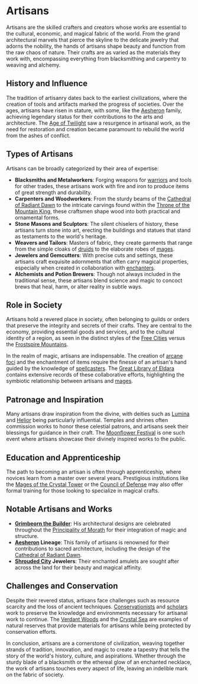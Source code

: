 # Artisans

Artisans are the skilled crafters and creators whose works are essential to the cultural, economic, and magical fabric of the world. From the grand architectural marvels that pierce the skyline to the delicate jewelry that adorns the nobility, the hands of artisans shape beauty and function from the raw chaos of nature. Their crafts are as varied as the materials they work with, encompassing everything from blacksmithing and carpentry to weaving and alchemy.

## History and Influence

The tradition of artisanry dates back to the earliest civilizations, where the creation of tools and artifacts marked the progress of societies. Over the ages, artisans have risen in stature, with some, like the [Aesheron](Aesheron.md) family, achieving legendary status for their contributions to the arts and architecture. The [Age of Twilight](Age%20of%20Twilight.md) saw a resurgence in artisanal work, as the need for restoration and creation became paramount to rebuild the world from the ashes of conflict.

## Types of Artisans

Artisans can be broadly categorized by their area of expertise:

- **Blacksmiths and Metalworkers**: Forging weapons for [warriors](warriors.md) and tools for other trades, these artisans work with fire and iron to produce items of great strength and durability.
- **Carpenters and Woodworkers**: From the sturdy beams of the [Cathedral of Radiant Dawn](Cathedral%20of%20Radiant%20Dawn.md) to the intricate carvings found within the [Throne of the Mountain King](Throne%20of%20the%20Mountain%20King.md), these craftsmen shape wood into both practical and ornamental forms.
- **Stone Masons and Sculptors**: The silent chiselers of history, these artisans turn stone into art, erecting the buildings and statues that stand as testaments to the world's heritage.
- **Weavers and Tailors**: Masters of fabric, they create garments that range from the simple cloaks of [druids](druids.md) to the elaborate robes of [mages](mages.md).
- **Jewelers and Gemcutters**: With precise cuts and settings, these artisans craft exquisite adornments that often carry magical properties, especially when created in collaboration with [enchanters](enchanters.md).
- **Alchemists and Potion Brewers**: Though not always included in the traditional sense, these artisans blend science and magic to concoct brews that heal, harm, or alter reality in subtle ways.

## Role in Society

Artisans hold a revered place in society, often belonging to guilds or orders that preserve the integrity and secrets of their crafts. They are central to the economy, providing essential goods and services, and to the cultural identity of a region, as seen in the distinct styles of the [Free Cities](Free%20Cities.md) versus the [Frostspire Mountains](Frostspire%20Mountains.md).

In the realm of magic, artisans are indispensable. The creation of [arcane foci](arcane%20foci.md) and the enchantment of items require the finesse of an artisan's hand guided by the knowledge of [spellcasters](spellcasters.md). The [Great Library of Eldara](Great%20Library%20of%20Eldara.md) contains extensive records of these collaborative efforts, highlighting the symbiotic relationship between artisans and [mages](mages.md).

## Patronage and Inspiration

Many artisans draw inspiration from the divine, with deities such as [Lumina](Lumina.md) and [Helior](Helior.md) being particularly influential. Temples and shrines often commission works to honor these celestial patrons, and artisans seek their blessings for guidance in their craft. The [Moonflower Festival](Moonflower%20Festival.md) is one such event where artisans showcase their divinely inspired works to the public.

## Education and Apprenticeship

The path to becoming an artisan is often through apprenticeship, where novices learn from a master over several years. Prestigious institutions like the [Mages of the Crystal Tower](Mages%20of%20the%20Crystal%20Tower.md) or the [Council of Defense](Council%20of%20Defense.md) may also offer formal training for those looking to specialize in magical crafts.

## Notable Artisans and Works

- **[Grimbeorn the Builder](Grimbeorn%20the%20Builder.md)**: His architectural designs are celebrated throughout the [Principality of Morath](Principality%20of%20Morath.md) for their integration of magic and structure.
- **[Aesheron](Aesheron.md) Lineage**: This family of artisans is renowned for their contributions to sacred architecture, including the design of the [Cathedral of Radiant Dawn](Cathedral%20of%20Radiant%20Dawn.md).
- **[Shrouded City](Shrouded%20City.md) Jewelers**: Their enchanted amulets are sought after across the land for their beauty and magical affinity.

## Challenges and Conservation

Despite their revered status, artisans face challenges such as resource scarcity and the loss of ancient techniques. [Conservationists](Conservationists.md) and [scholars](scholars.md) work to preserve the knowledge and environments necessary for artisanal work to continue. The [Verdant Woods](Verdant%20Woods.md) and the [Crystal Sea](Crystal%20Sea.md) are examples of natural reserves that provide materials for artisans while being protected by conservation efforts.

In conclusion, artisans are a cornerstone of civilization, weaving together strands of tradition, innovation, and magic to create a tapestry that tells the story of the world's history, culture, and aspirations. Whether through the sturdy blade of a blacksmith or the ethereal glow of an enchanted necklace, the work of artisans touches every aspect of life, leaving an indelible mark on the fabric of society.